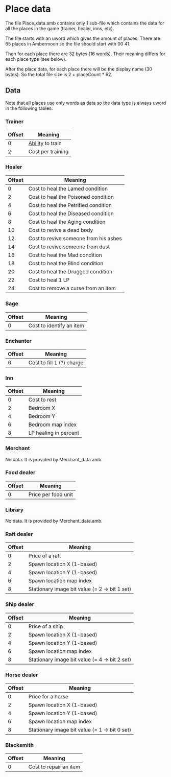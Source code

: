# Place data

The file Place_data.amb contains only 1 sub-file which contains the data for all the places in the game (trainer, healer, inns, etc).

The file starts with an uword which gives the amount of places. There are 65 places in Ambermoon so the file should start with 00 41.

Then for each place there are 32 bytes (16 words). Their meaning differs for each place type (see below).

After the place data, for each place there will be the display name (30 bytes). So the total file size is 2 + placeCount * 62.


## Data

Note that all places use only words as data so the data type is always uword in the following tables.

### Trainer

Offset | Meaning
--- | ---
0 | [Ability](Enumerations/Abilities.md) to train
2 | Cost per training

### Healer

Offset | Meaning
--- | ---
0 | Cost to heal the Lamed condition
2 | Cost to heal the Poisoned condition
4 | Cost to heal the Petrified condition
6 | Cost to heal the Diseased condition
8 | Cost to heal the Aging condition
10 | Cost to revive a dead body
12 | Cost to revive someone from his ashes
14 | Cost to revive someone from dust
16 | Cost to heal the Mad condition
18 | Cost to heal the Blind condition
20 | Cost to heal the Drugged condition
22 | Cost to heal 1 LP
24 | Cost to remove a curse from an item

### Sage

Offset | Meaning
--- | ---
0 | Cost to identify an item

### Enchanter

Offset | Meaning
--- | ---
0 | Cost to fill 1 (?) charge

### Inn

Offset | Meaning
--- | ---
0 | Cost to rest
2 | Bedroom X
4 | Bedroom Y
6 | Bedroom map index
8 | LP healing in percent

### Merchant

No data. It is provided by Merchant_data.amb.

### Food dealer

Offset | Meaning
--- | ---
0 | Price per food unit

### Library

No data. It is provided by Merchant_data.amb.

### Raft dealer

Offset | Meaning
--- | ---
0 | Price of a raft
2 | Spawn location X (1-based)
4 | Spawn location Y (1-based)
6 | Spawn location map index
8 | Stationary image bit value (= 2 -> bit 1 set)

### Ship dealer

Offset | Meaning
--- | ---
0 | Price of a ship
2 | Spawn location X (1-based)
4 | Spawn location Y (1-based)
6 | Spawn location map index
8 | Stationary image bit value (= 4 -> bit 2 set)

### Horse dealer

Offset | Meaning
--- | ---
0 | Price for a horse
2 | Spawn location X (1-based)
4 | Spawn location Y (1-based)
6 | Spawn location map index
8 | Stationary image bit value (= 1 -> bit 0 set)

### Blacksmith

Offset | Meaning
--- | ---
0 | Cost to repair an item
